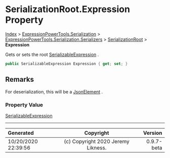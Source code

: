 ﻿# SerializationRoot.Expression Property

[Index](../index.md) > [ExpressionPowerTools.Serialization](ExpressionPowerTools.Serialization.a.md) > [ExpressionPowerTools.Serialization.Serializers](ExpressionPowerTools.Serialization.Serializers.n.md) > [SerializationRoot](ExpressionPowerTools.Serialization.Serializers.SerializationRoot.cs.md) > **Expression**

Gets or sets the root [SerializableExpression](ExpressionPowerTools.Serialization.Serializers.SerializableExpression.cs.md) .

```csharp
public SerializableExpression Expression { get; set; }
```

## Remarks

For deserialization, this will be a [JsonElement](https://docs.microsoft.com/dotnet/api/system.text.json.jsonelement) .

### Property Value

 [SerializableExpression](ExpressionPowerTools.Serialization.Serializers.SerializableExpression.cs.md) 


---

| Generated | Copyright | Version |
| :-- | :-: | --: |
| 10/20/2020 22:39:56 | (c) Copyright 2020 Jeremy Likness. | 0.9.7-beta |
